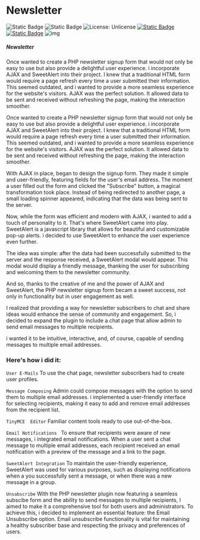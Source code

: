 # Newsletter
![Static Badge](https://img.shields.io/badge/Version-1.0.1-fedcba?style=flat-square) ![Static Badge](https://img.shields.io/badge/DLE-Coming_Soon-green?style=flat-square) ![License: Unlicense](https://img.shields.io/badge/License-MIT-blue.svg?style=flat-square) [![Static Badge](https://img.shields.io/badge/Download-Newsletter-red.svg?style=flat-square)](https://ticcix.com/29-newsletter.html#) [![Static Badge](https://img.shields.io/badge/Documentation-Green.svg?style=flat-square)](https://ticcix.com/29-newsletter.html#)
![img](https://ticcix.com/uploads/posts/2023-11/bce10.png)


##### Newsletter


Once wanted to create a PHP newsletter signup form that would not only be easy to use but also provide a delightful user experience. i incorporate AJAX and SweetAlert into their project.
I knew that a traditional HTML form would require a page refresh every time a user submitted their information. This seemed outdated, and i wanted to provide a more seamless experience for the website's visitors. AJAX was the perfect solution. It allowed data to be sent and received without refreshing the page, making the interaction smoother.

Once wanted to create a PHP newsletter signup form that would not only be easy to use but also provide a delightful user experience. i incorporate AJAX and SweetAlert into their project.
I knew that a traditional HTML form would require a page refresh every time a user submitted their information. This seemed outdated, and i wanted to provide a more seamless experience for the website's visitors. AJAX was the perfect solution. It allowed data to be sent and received without refreshing the page, making the interaction smoother.

With AJAX in place, began to design the signup form. They made it simple and user-friendly, featuring fields for the user's email address. The moment a user filled out the form and clicked the "Subscribe" button, a magical transformation took place. Instead of being redirected to another page, a small loading spinner appeared, indicating that the data was being sent to the server.

Now, while the form was efficient and modern with AJAX, i wanted to add a touch of personality to it. That's where SweetAlert came into play. SweetAlert is a jаvascript library that allows for beautiful and customizable pop-up alerts. i decided to use SweetAlert to enhance the user experience even further.

The idea was simple: after the data had been successfully submitted to the server and the response received, a SweetAlert modal would appear. This modal would display a friendly message, thanking the user for subscribing and welcoming them to the newsletter community.

And so, thanks to the creative of me and the power of AJAX and SweetAlert, the PHP newsletter signup form becam a sweet success, not only in functionality but in user engagement as well.

I realized that providing a way for newsletter subscribers to chat and share ideas would enhance the sense of community and engagement. So, i decided to expand the plugin to include a chat page that allow admin to send email messages to multiple recipients.

i wanted it to be intuitive, interactive, and, of course, capable of sending messages to multiple email addresses.

### Here's how i did it:

``` User E-Mails ``` To use the chat page, newsletter subscribers had to create user profiles.

``` Message Composing ``` Admin could compose messages with the option to send them to multiple email addresses. i implemented a user-friendly interface for selecting recipients, making it easy to add and remove email addresses from the recipient list.

``` TinyMCE  Editor ``` Familiar content tools ready to use out-of-the-box.

```Email Notifications ``` To ensure that recipients were aware of new messages, i integrated email notifications. When a user sent a chat message to multiple email addresses, each recipient received an email notification with a preview of the message and a link to the page.

``` SweetAlert Integration ``` To maintain the user-friendly experience, SweetAlert was used for various purposes, such as displaying notifications when a you successfully sent a message, or when there was a new message in a group.

``` Unsabscribe ```  With the PHP newsletter plugin now featuring a seamless subscibe form and the ability to send messages to multiple recipients, I aimed to make it a comprehensive tool for both users and administrators. To achieve this, i decided to implement an essential feature: the Email Unsubscribe option. Email unsubscribe functionality is vital for maintaining a healthy subscriber base and respecting the privacy and preferences of users.

